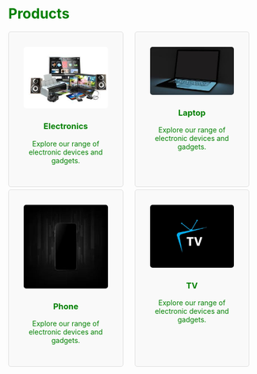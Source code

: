<h1 style="color:green"> Products </h1>


<!-- Products Grid Container -->
<div class="products-grid">
  
<div class="card electronics">
        <img src="img/electro.jpeg" alt="Electronics">
        <div class="card-content">
            <h3>Electronics</h3>
            <p>Explore our range of electronic devices and gadgets.</p>
        </div>
    </div>
    <div class="card electronics">
        <img src="img/pc.jpeg" alt="Laptop">
        <div class="card-content">
            <h3>Laptop</h3>
            <p>Explore our range of electronic devices and gadgets.</p>
        </div>
    </div>
    <div class="card electronics">
        <img src="img/phone.jpeg" alt="Phone">
        <div class="card-content">
            <h3>Phone</h3>
            <p>Explore our range of electronic devices and gadgets.</p>
        </div>
    </div>
    <div class="card electronics">
        <img src="img/tv.png" alt="TV">
        <div class="card-content">
            <h3>TV</h3>
            <p>Explore our range of electronic devices and gadgets.</p>
        </div>
    </div>
</div>

<style>
    .products-grid {
        display: grid;
        grid-template-columns: repeat(2, 1fr);
        gap: 5px;
        color:white
    }

    .card {
        float: left;
        width: calc(70% - 5px);
        background-color: #f9f9f9;
        border: 1px solid #ddd;
        border-radius: 5px;
        padding: 30px;
      
    }

    .card img {
        width: 100%;
        border-radius: 5px;
      
    }

    .card-content {
        text-align: center;
     
    }
    h3{
        color:green
    }
     p{
        color:green
    }
</style>